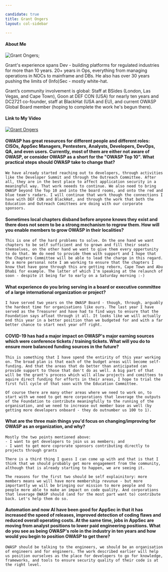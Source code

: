 ```yaml
---

candidate: true
title: Grant Ongers
layout: col-sidebar

---
```


#### About Me
![Grant Ongers](https://www.securedelivery.io/images/team/go.jpg);

Grant's experience spans Dev - building platforms for regulated industries for more than 10 years. 20+ years in Ops, everything from managing operations in NOCs to mainframe and DBs. He also has over 30 years pushing the limits of (Info)Sec - mostly white-hat.

Grant’s community involvement is global: Staff at BSides (London, Las Vegas, and Cape Town), Goon at DEF CON (USA) for nearly ten years and DC2721 co-founder, staff at BlackHat (USA and EU), and current OWASP Global Board member (hoping to complete the work he's begun there).

#### Link to My Video
[![Grant Ongers](https://img.youtube.com/vi/VGTwiIRQE1o/0.jpg)](https://www.youtube.com/watch?v=VGTwiIRQE1o)

#### OWASP has great resources for different people and different roles: CISOs, AppSec Managers, Pentesters, Analysts, Developers, DevOps, QA, and even users. Currently, most of them are either not aware of OWASP, or consider OWASP as a short for the "OWASP Top 10". What practical steps should OWASP take to change that?
```We have already started reaching out to developers, through activities like the Developer Summit and through the Outreach Committee. After all, they are in the best place to affect application security in a meaningful way. That work neeeds to continue. We also need to bring OWASP beyond the Top 10 and into the board rooms, and onto the red and blue team's radars. I will continue that work though the connections I have with DEF CON and BlackHat, and through the work that both the Education and Outreach Comittees are doing with our corporate sponsors.```

#### Sometimes local chapters disband before anyone knows they exist and there does not seem to be a strong mechanism to regrow them. How will you enable members to grow OWASP in their localities?
```This is one of the hard problems to solve. On the one hand we want chapters to be self sufficient and to grown and fill their seats themselves, on the other hand we want to give them every oppertunity to do that. We do need to provide them with support and I hope that the Chapters Committee will be able to lead the charge in this regard. On a more personal note I am working to ensure that the chapters I know that have gone through this are getting reborn, Cape Town and Abu Dhabi for example. The latter of which I'm speaking at the relaunch of soon - despite it being far to early on a Saturday morning :-)```

#### What experience do you bring serving in a board or executive committee of a large international organization or project?
```I have served two years on the OWASP Board - though, through, arguably the hardest time for organisations like ours. The last year I have served as the Treasurer and have had to find ways to ensure that the Foundation says afloat through it all. It looks like we will actually end this year in a better position than we budgeted for and with a far better chance to start next year off right.```

#### COVID-19 has had a major impact on OWASP's major earning sources which were conference tickets / training tickets. What will you do to ensure more balanced funding sources in the future?
```This is something that I have spend the entirity of this year working on. The broad plan is that each of the budget areas will become self-funding. And that the areas that do better than anticipated can provide support to those that don't do as well. A big part of that will be the grant's process which will allow projects and comittees to aquire direct funding for efforts in their areas, I hope to trial the first full cycle of that soon with the Education Committee.```

```Of course there are many other areas where we need to work on, to start with we need to get more corporations that leverage the outputs of the Foundation to contribute meaningfully to the running of the organisation, and we need to increase out member base as well (by getting more developers onboard - they do outnumber us 100 to 1).```

#### What are the three main things you'd focus on changing/improving for OWASP as an organization, and why?
```
Mostly the two points mentioned above:
- I want to get developers to join us as members; and
- I want to get more coprorate sponsors contributing directly to projects through grants
```

```There is a third thing I guess I can come up with and that is that I think that we should probably get more engagement from the community, although that is already starting to happen, we are seeing it.```

```The reasons for the first two should be self explainitory: more members means we will have more membership revunue - but more importantly we will be bringing our mission to more people and to people more able to make an impact on code quality. And corporations that leverage OWASP should (and for the most part want to) contribute back. Let's help them do so.```

#### Automation and now AI have been good for AppSec in that it has increased the speed of releases, improved detection of coding flaws and reduced overall operating costs. At the same time, jobs in AppSec are moving from analyst positions to lower paid engineering positions. What do you see as being OWASP's role in the industry in ten years and how would you begin to position OWASP to get there?
```OWASP should be talking to the engineers, we should be an organisation of engineers and for engineers. The work described earlier will help us position ourselves as the place for developers to go for knowledge, frameworks, and tools to ensure security quality of their code is at the right level.```
